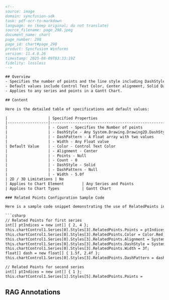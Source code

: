 ```html
<!-- 
source: image
domain: syncfusion-sdk
task: pdf-ocr-to-markdown
language: en (keep original; do not translate)
source_filename: page_298.jpeg
document_name: chart
page_number: 298
page_id: chart#page_298
product: Syncfusion Winforms
version: 11.4.0.26
timestamp: 2025-08-09T03:33:19Z
fidelity: lossless
--> 

## Overview
- Specifies the number of points and the line style including DashStyle, DashPattern, and Width for related points in the chart.
- Default values include Control Text Color, Center alignment, Solid DashStyle, and Width set to 5.0f.
- Applies to any series and points in a Gantt Chart.

## Content

Here is the detailed table of specifications and default values:

|                  | Specified Properties                                                                 |
|------------------|---------------------------------------------------------------------------------------|
|                  | - Count - Specifies the Number of points                                              |
|                  | - DashStyle - Any System.Drawing.Drawing2D.DashStyle                                  |
|                  | - DashPattern - A Float array with two values                                        |
|                  | - Width - Any Float value                                                            |
| Default Value    | - Color - Control Text Color                                                         |
|                  | - Alignment - Center                                                                  |
|                  | - Points - Null                                                                      |
|                  | - Count - 0                                                                          |
|                  | - DashStyle - Solid                                                                  |
|                  | - DashPattern - Null                                                                 |
|                  | - Width - 5.0f                                                                       |
| 2D / 3D Limitations | No                                                                               |
| Applies to Chart Element        | Any Series and Points                                                 |
| Applies to Chart Types          | Gantt Chart                                                           |

### Related Points Configuration Sample Code

Here is a sample code snippet demonstrating the use of RelatedPoints in a Gantt Chart.

```csharp
// Related Points for first series
int[] ptIndices = new int[] { 2, 4 };
this.chartControl1.Series[0].Styles[3].RelatedPoints.Points = ptIndices;
this.chartControl1.Series[0].Styles[3].RelatedPoints.Color = Color.Red;
this.chartControl1.Series[0].Styles[3].RelatedPoints.Alignment = System.Drawing.Drawing2D.PenAlignment.Right;
this.chartControl1.Series[0].Styles[3].RelatedPoints.DashStyle = System.Drawing.Drawing2D.DashStyle.Custom;
this.chartControl1.Series[0].Styles[3].RelatedPoints.Width = 3f;
float[] dash = new float[] { 1.5f, 2.4f };
this.chartControl1.Series[0].Styles[3].RelatedPoints.DashPattern = dash;

// Related Points for second series
int[] ptIndices = new int[] { 1 };
this.chartControl1.Series[1].Styles[5].RelatedPoints.Points =
```

## RAG Annotations

<!-- tags: [chart, gantt chart, related points, winforms, syncfusion] keywords: [chart, gantt, points, related points, winforms, ChartControl, series, styles, dash style, dash pattern, width] -->
```